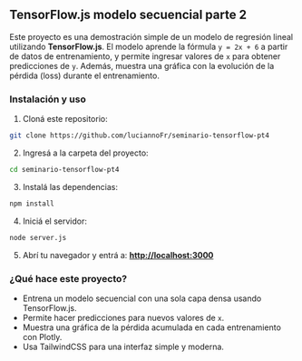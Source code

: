 
## TensorFlow\.js modelo secuencial parte 2

Este proyecto es una demostración simple de un modelo de regresión lineal utilizando **TensorFlow\.js**. El modelo aprende la fórmula `y = 2x + 6` a partir de datos de entrenamiento, y permite ingresar valores de `x` para obtener predicciones de `y`. Además, muestra una gráfica con la evolución de la pérdida (loss) durante el entrenamiento.

### Instalación y uso

1. Cloná este repositorio:

```bash
git clone https://github.com/luciannoFr/seminario-tensorflow-pt4
```

2. Ingresá a la carpeta del proyecto:

```bash
cd seminario-tensorflow-pt4
```

3. Instalá las dependencias:

```bash
npm install
```

4. Iniciá el servidor:

```bash
node server.js
```

5. Abrí tu navegador y entrá a:
   **[http://localhost:3000](http://localhost:3000)**

### ¿Qué hace este proyecto?

* Entrena un modelo secuencial con una sola capa densa usando TensorFlow\.js.
* Permite hacer predicciones para nuevos valores de `x`.
* Muestra una gráfica de la pérdida acumulada en cada entrenamiento con Plotly.
* Usa TailwindCSS para una interfaz simple y moderna.
